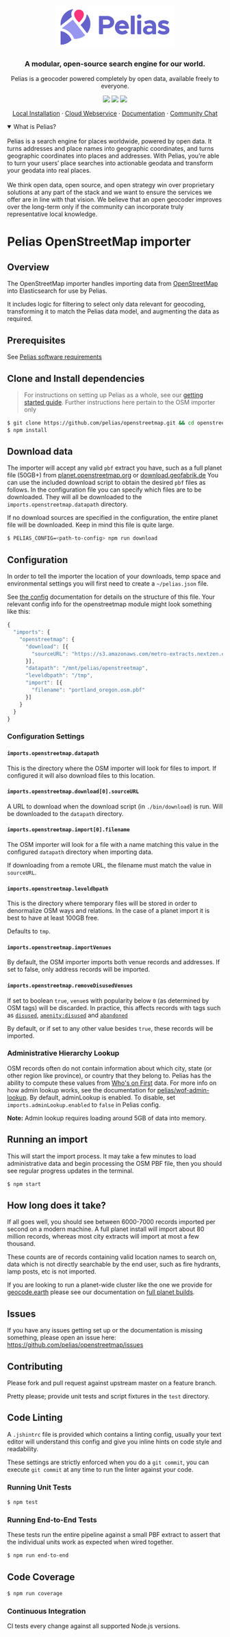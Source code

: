 <p align="center">
  <img height="100" src="https://raw.githubusercontent.com/pelias/design/master/logo/pelias_github/Github_markdown_hero.png">
</p>
<h3 align="center">A modular, open-source search engine for our world.</h3>
<p align="center">Pelias is a geocoder powered completely by open data, available freely to everyone.</p>
<p align="center">
<a href="https://en.wikipedia.org/wiki/MIT_License"><img src="https://img.shields.io/github/license/pelias/api?style=flat&color=orange" /></a>
<a href="https://hub.docker.com/u/pelias"><img src="https://img.shields.io/docker/pulls/pelias/api?style=flat&color=informational" /></a>
<a href="https://gitter.im/pelias/pelias"><img src="https://img.shields.io/gitter/room/pelias/pelias?style=flat&color=yellow" /></a>
</p>
<p align="center">
	<a href="https://github.com/pelias/docker">Local Installation</a> ·
        <a href="https://geocode.earth">Cloud Webservice</a> ·
	<a href="https://github.com/pelias/documentation">Documentation</a> ·
	<a href="https://gitter.im/pelias/pelias">Community Chat</a>
</p>
<details open>
<summary>What is Pelias?</summary>
<br />
Pelias is a search engine for places worldwide, powered by open data. It turns addresses and place names into geographic coordinates, and turns geographic coordinates into places and addresses. With Pelias, you’re able to turn your users’ place searches into actionable geodata and transform your geodata into real places.
<br /><br />
We think open data, open source, and open strategy win over proprietary solutions at any part of the stack and we want to ensure the services we offer are in line with that vision. We believe that an open geocoder improves over the long-term only if the community can incorporate truly representative local knowledge.
</details>

# Pelias OpenStreetMap importer

## Overview

The OpenStreetMap importer handles importing data from [OpenStreetMap](https://www.openstreetmap.org/) into Elasticsearch for use by Pelias.

It includes logic for filtering to select only data relevant for geocoding, transforming it to match the Pelias data model, and augmenting the data as required.

## Prerequisites

See [Pelias software requirements](https://github.com/pelias/documentation/blob/master/requirements.md)

## Clone and Install dependencies

> For instructions on setting up Pelias as a whole, see our [getting started guide](https://github.com/pelias/documentation/blob/master/getting_started_install.md). Further instructions here pertain to the OSM importer only

```bash
$ git clone https://github.com/pelias/openstreetmap.git && cd openstreetmap;
$ npm install
```

## Download data

The importer will accept any valid `pbf` extract you have, such as a full planet file (50GB+) from [planet.openstreetmap.org](https://planet.openstreetmap.org) or [download.geofabrik.de](https://download.geofabrik.de)
You can use the included download script to obtain the desired `pbf` files as follows. In the configuration file you can
specify which files are to be downloaded. They will all be downloaded to the `imports.openstreetmap.datapath` directory.

If no download sources are specified in the configuration, the entire planet file will be downloaded. Keep in mind this file is quite large.

```bash
$ PELIAS_CONFIG=<path-to-config> npm run download
```

## Configuration

In order to tell the importer the location of your downloads, temp space and environmental settings you will first need to create a `~/pelias.json` file.

See [the config](https://github.com/pelias/config) documentation for details on the structure of this file. Your relevant config info for the openstreetmap module might look something like this:

```javascript
{
  "imports": {
    "openstreetmap": {
      "download": [{
        "sourceURL": "https://s3.amazonaws.com/metro-extracts.nextzen.org/portland_oregon.osm.pbf"
      }],
      "datapath": "/mnt/pelias/openstreetmap",
      "leveldbpath": "/tmp",
      "import": [{
        "filename": "portland_oregon.osm.pbf"
      }]
    }
  }
}
```

### Configuration Settings

#### `imports.openstreetmap.datapath`

This is the directory where the OSM importer will look for files to import. If configured it will also download files to this location.

#### `imports.openstreetmap.download[0].sourceURL`

A URL to download when the download script (in `./bin/download`) is run. Will be downloaded to the `datapath` directory.

#### `imports.openstreetmap.import[0].filename`

The OSM importer will look for a file with a name matching this value in the configured `datapath` directory when importing data.

If downloading from a remote URL, the filename must match the value in `sourceURL`.

#### `imports.openstreetmap.leveldbpath`

This is the directory where temporary files will be stored in order to
denormalize OSM ways and relations. In the case of a planet import it is best
to have at least 100GB free.

Defaults to `tmp`.

#### `imports.openstreetmap.importVenues`

By default, the OSM importer imports both venue records and addresses. If set to false, only address records will be imported.

#### `imports.openstreetmap.removeDisusedVenues`

If set to boolean `true`, `venue`s with popularity below `0` (as determined by OSM tags) will be
discarded. In practice, this affects records with tags such as
[`disused`](https://wiki.openstreetmap.org/wiki/Key:disused#disused:_namespace),
[`amenity:disused`](https://wiki.openstreetmap.org/wiki/Tag:amenity%3Ddisused) and
[`abandoned`](https://wiki.openstreetmap.org/wiki/Key:abandoned:)

By default, or if set to any other value besides `true`, these records will be imported.

### Administrative Hierarchy Lookup

OSM records often do not contain information about which city, state (or
other region like province), or country that they belong to. Pelias has the
ability to compute these values from [Who's on First](http://www.whosonfirst.org/) data.
For more info on how admin lookup works, see the documentation for
[pelias/wof-admin-lookup](https://github.com/pelias/wof-admin-lookup). By default,
adminLookup is enabled.  To disable, set `imports.adminLookup.enabled` to `false` in Pelias config.

**Note:** Admin lookup requires loading around 5GB of data into memory.

## Running an import

This will start the import process. It may take a few minutes to load administrative data and begin processing the OSM PBF file, then you should see regular progress updates in the terminal.

```bash
$ npm start
```

## How long does it take?

If all goes well, you should see between 6000-7000 records imported per second on a modern machine. A full planet install will import about 80 million records, whereas most city extracts will import at most a few thousand.

These counts are of records containing valid location names to search on, data which is not directly searchable by the end user, such as fire hydrants, lamp posts, etc is not imported.

If you are looking to run a planet-wide cluster like the one we provide for [geocode.earth](https://geocode.earth) please see our documentation on [full planet builds](https://github.com/pelias/documentation/blob/master/full_planet_considerations.md#importer-machine).

## Issues

If you have any issues getting set up or the documentation is missing something, please open an issue here: https://github.com/pelias/openstreetmap/issues

## Contributing

Please fork and pull request against upstream master on a feature branch.

Pretty please; provide unit tests and script fixtures in the `test` directory.

## Code Linting

A `.jshintrc` file is provided which contains a linting config, usually your text editor will understand this config and give you inline hints on code style and readability.

These settings are strictly enforced when you do a `git commit`, you can execute `git commit` at any time to run the linter against your code.

### Running Unit Tests

```bash
$ npm test
```

### Running End-to-End Tests

These tests run the entire pipeline against a small PBF extract to assert that the individual units work as expected when wired together.

```bash
$ npm run end-to-end
```

## Code Coverage

```bash
$ npm run coverage
```

### Continuous Integration

CI tests every change against all supported Node.js versions.
